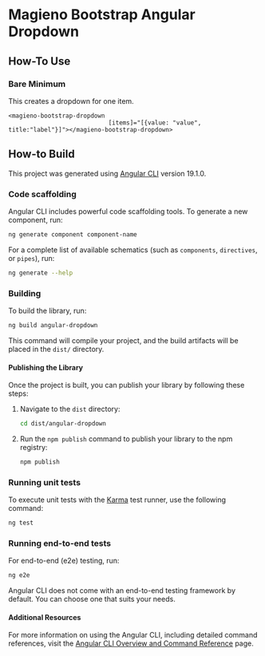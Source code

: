 # Magieno Bootstrap Angular Dropdown

## How-To Use

### Bare Minimum

This creates a dropdown for one item.
```
<magieno-bootstrap-dropdown 
                            [items]="[{value: "value", title:"label"}]"></magieno-bootstrap-dropdown>
```




## How-to Build
This project was generated using [Angular CLI](https://github.com/angular/angular-cli) version 19.1.0.

### Code scaffolding

Angular CLI includes powerful code scaffolding tools. To generate a new component, run:

```bash
ng generate component component-name
```

For a complete list of available schematics (such as `components`, `directives`, or `pipes`), run:

```bash
ng generate --help
```

### Building

To build the library, run:

```bash
ng build angular-dropdown
```

This command will compile your project, and the build artifacts will be placed in the `dist/` directory.

#### Publishing the Library

Once the project is built, you can publish your library by following these steps:

1. Navigate to the `dist` directory:
   ```bash
   cd dist/angular-dropdown
   ```

2. Run the `npm publish` command to publish your library to the npm registry:
   ```bash
   npm publish
   ```

### Running unit tests

To execute unit tests with the [Karma](https://karma-runner.github.io) test runner, use the following command:

```bash
ng test
```

### Running end-to-end tests

For end-to-end (e2e) testing, run:

```bash
ng e2e
```

Angular CLI does not come with an end-to-end testing framework by default. You can choose one that suits your needs.

#### Additional Resources

For more information on using the Angular CLI, including detailed command references, visit the [Angular CLI Overview and Command Reference](https://angular.dev/tools/cli) page.
